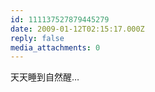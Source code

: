 ```yaml
---
id: 111137527879445279
date: 2009-01-12T02:15:17.000Z
reply: false
media_attachments: 0
---
```


天天睡到自然醒…

